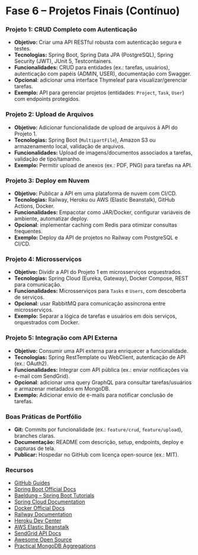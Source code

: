 # Fase 6 – Projetos Finais (Contínuo)

### Projeto 1: CRUD Completo com Autenticação
- **Objetivo:** Criar uma API RESTful robusta com autenticação segura e testes.  
- **Tecnologias:** Spring Boot, Spring Data JPA (PostgreSQL), Spring Security (JWT), JUnit 5, Testcontainers.  
- **Funcionalidades:** CRUD para entidades (ex.: tarefas, usuários), autenticação com papéis (ADMIN, USER), documentação com Swagger.  
- **Opcional**: adicionar uma interface Thymeleaf para visualizar/gerenciar tarefas.
- **Exemplo:** API para gerenciar projetos (entidades: `Project`, `Task`, `User`) com endpoints protegidos.  

### Projeto 2: Upload de Arquivos
- **Objetivo:** Adicionar funcionalidade de upload de arquivos à API do Projeto 1.  
- **Tecnologias:** Spring Boot (`MultipartFile`), Amazon S3 ou armazenamento local, validação de arquivos.  
- **Funcionalidades:** Upload de imagens/documentos associados a tarefas, validação de tipo/tamanho.  
- **Exemplo:** Permitir upload de anexos (ex.: PDF, PNG) para tarefas na API.  

### Projeto 3: Deploy em Nuvem
- **Objetivo:** Publicar a API em uma plataforma de nuvem com CI/CD.  
- **Tecnologias:** Railway, Heroku ou AWS (Elastic Beanstalk), GitHub Actions, Docker.  
- **Funcionalidades:** Empacotar como JAR/Docker, configurar variáveis de ambiente, automatizar deploy. 
- **Opcional**: implementar caching com Redis para otimizar consultas frequentes. 
- **Exemplo:** Deploy da API de projetos no Railway com PostgreSQL e CI/CD.  

### Projeto 4: Microsserviços
- **Objetivo:** Dividir a API do Projeto 1 em microsserviços orquestrados.  
- **Tecnologias:** Spring Cloud (Eureka, Gateway), Docker Compose, REST para comunicação.  
- **Funcionalidades:** Microsserviços para `Tasks` e `Users`, com descoberta de serviços.  
- **Opcional**: usar RabbitMQ para comunicação assíncrona entre microsserviços.
- **Exemplo:** Separar a lógica de tarefas e usuários em dois serviços, orquestrados com Docker.  

### Projeto 5: Integração com API Externa
- **Objetivo:** Consumir uma API externa para enriquecer a funcionalidade.  
- **Tecnologias:** Spring RestTemplate ou WebClient, autenticação de API (ex.: OAuth2).  
- **Funcionalidades:** Integrar com API pública (ex.: enviar notificações via e-mail com SendGrid). 
- **Opcional**: adicionar uma query GraphQL para consultar tarefas/usuários e armazenar metadados em MongoDB. 
- **Exemplo:** Adicionar envio de e-mails para notificar conclusão de tarefas.  

### Boas Práticas de Portfólio
- **Git:** Commits por funcionalidade (ex.: `feature/crud`, `feature/upload`), branches claras.  
- **Documentação:** README com descrição, setup, endpoints, deploy e capturas de tela.  
- **Publicar:** Hospedar no GitHub com licença open-source (ex.: MIT).  

### Recursos
- [GitHub Guides](https://guides.github.com)  
- [Spring Boot Official Docs](https://spring.io/projects/spring-boot)  
- [Baeldung – Spring Boot Tutorials](https://www.baeldung.com)  
- [Spring Cloud Documentation](https://spring.io/projects/spring-cloud)  
- [Docker Official Docs](https://docs.docker.com)  
- [Railway Documentation](https://docs.railway.app)  
- [Heroku Dev Center](https://devcenter.heroku.com)  
- [AWS Elastic Beanstalk](https://docs.aws.amazon.com/elasticbeanstalk)  
- [SendGrid API Docs](https://docs.sendgrid.com)  
- [Awesome Open Source](https://awesomeopensource.com)  
- [Practical MongoDB Aggregations](https://university.mongodb.com/courses/MongoDB-Aggregations)